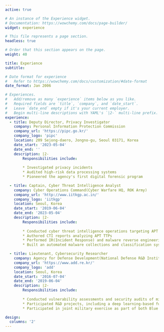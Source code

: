 ```yaml
---
active: true

# An instance of the Experience widget.
# Documentation: https://wowchemy.com/docs/page-builder/
widget: experience

# This file represents a page section.
headless: true

# Order that this section appears on the page.
weight: 40

title: Experience
subtitle:

# Date format for experience
#   Refer to https://wowchemy.com/docs/customization/#date-format
date_format: Jan 2006

# Experiences.
#   Add/remove as many `experience` items below as you like.
#   Required fields are `title`, `company`, and `date_start`.
#   Leave `date_end` empty if it's your current employer.
#   Begin multi-line descriptions with YAML's `|2-` multi-line prefix.
experience:
  - title: Deputy Director, Privacy Investigator
    company: Personal Information Protection Commission
    company_url: 'https://pipc.go.kr/'
    company_logo: 'pipc'
    location: 209 Sejong-daero, Jongno-gu, Seoul 03171, Korea
    date_start: '2023-05-04'
    date_end: ''
    description: |2-
        Responsibilities include:
        
        * Investigated privacy incidents
        * Audited high-risk data processing systems
        * Pioneered the agency's first digital forensic program

  - title: Captain, Cyber Threat Intelligence Analyst
    company: Cyber Operations Command(Cyber Warfare HQ, ROK Army)
    company_url: 'http://www.iitkgp.ac.in/'
    company_logo: 'iitkgp'
    location: Seoul, Korea
    date_start: '2019-06-04'
    date_end: '2023-05-04'
    description: |2-
        Responsibilities include:
        
        * Conducted cyber threat intelligence operations targeting APT groups
        * Authored CTI reports analyzing APT TTPs
        * Performed IR(Incident Response) and malware reverse engineering 
        * Built an automated malware collections and classification systems using Python, Yara rules

  - title: Lieutenant, Cybersecurity Researcher
    company: Agency for Defense Development(National Defense R&D Institute of Korea)
    company_url: 'https://www.add.re.kr/'
    company_logo: 'add'
    location: Seoul, Korea
    date_start: '2016-07-04'
    date_end: '2019-06-04'
    description: |2-
        Responsibilities include:
        
        * Conducted vulnerability assessments and security audits of military information systems
        * Participated R&D projects, including a deep learning-based fuzzer
        * Participated in joint military exercise as part of both Blue Team and the Red Team

design:
  columns: '2'
---
```

